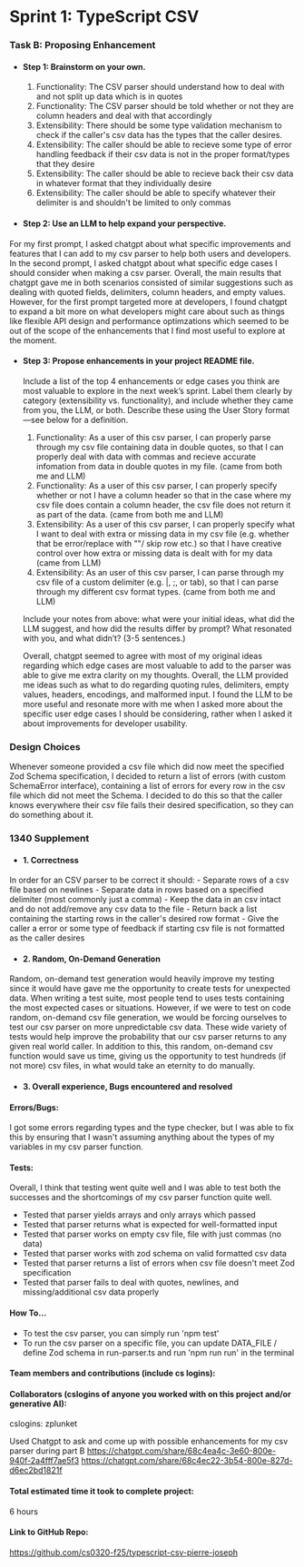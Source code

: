 # Sprint 1: TypeScript CSV

### Task B: Proposing Enhancement

- #### Step 1: Brainstorm on your own.
    1. Functionality: The CSV parser should understand how to deal with and not split up data which is in quotes
    2. Functionality: The CSV parser should be told whether or not they are column headers and deal with that accordingly
    3. Extensibility: There should be some type validation mechanism to check if the caller's csv data has the types that the caller desires. 
    4. Extensibility: The caller should be able to recieve some type of error handling feedback if their csv data is not in the proper format/types that they desire
    5. Extensibility: The caller should be able to recieve back their csv data in whatever format that they individually desire
    6. Extensibility: The caller should be able to specify whatever their delimiter is and shouldn't be limited to only commas

- #### Step 2: Use an LLM to help expand your perspective.

For my first prompt, I asked chatgpt about what specific improvements and features that I can add to my csv parser to help both users and developers. In the second prompt, I asked chatgpt about what specific edge cases I should consider when making a csv parser. Overall, the main results that chatgpt gave me in both scenarios consisted of similar suggestions such as dealing with quoted fields, delimiters, column headers, and empty values. However, for the first prompt targeted more at developers, I found chatgpt to expand a bit more on what developers might care about such as things like flexible API design and performance optimzations which seemed to be out of the scope of the enhancements that I find most useful to explore at the moment. 

- #### Step 3: Propose enhancements in your project README file.

    Include a list of the top 4 enhancements or edge cases you think are most valuable to explore in the next week’s sprint. Label them clearly by category (extensibility vs. functionality), and include whether they came from you, the LLM, or both. Describe these using the User Story format—see below for a definition. 
    1. Functionality: As a user of this csv parser, I can properly parse through my csv file containing data in double quotes, so that I can properly deal with data with commas and recieve accurate infomation from data in double quotes in my file. (came from both me and LLM)
    2. Functionality: As a user of this csv parser, I can properly specify whether or not I have a column header so that in the case where my csv file does contain a column header, the csv file does not return it as part of the data. (came from both me and LLM)
    3. Extensibility: As a user of this csv parser, I can properly specify what I want to deal with extra or missing data in my csv file (e.g. whether that be error/replace with ""/ skip row etc.) so that I have creative control over how extra or missing data is dealt with for my data (came from LLM)
    4. Extensibility: As an user of this csv parser, I can parse through my csv file of a custom delimiter (e.g. |, ;, or tab), so that I can parse through my different csv format types. (came from both me and LLM)

    Include your notes from above: what were your initial ideas, what did the LLM suggest, and how did the results differ by prompt? What resonated with you, and what didn’t? (3-5 sentences.) 

    Overall, chatgpt seemed to agree with most of my original ideas regarding which edge cases are most valuable to add to the parser was able to give me extra clarity on my thoughts. Overall, the LLM provided me ideas such as what to do regarding quoting rules, delimiters, empty values, headers, encodings, and malformed input. I found the LLM to be more useful and resonate more with me when I asked more about the specific user edge cases I should be considering, rather when I asked it about improvements for developer usability. 
    
### Design Choices

Whenever someone provided a csv file which did now meet the specified Zod Schema specification, I decided to return a list of errors (with custom SchemaError interface), containing a list of errors for every row in the csv file which did not meet the Schema. I decided to do this so that the caller knows everywhere their csv file fails their desired specification, so they can do something about it. 

### 1340 Supplement

- #### 1. Correctness
In order for an CSV parser to be correct it should:
    - Separate rows of a csv file based on newlines
    - Separate data in rows based on a specified delimiter (most commonly just a comma)
    - Keep the data in an csv intact and do not add/remove any csv data to the file
    - Return back a list containing the starting rows in the caller's desired row format
    - Give the caller a error or some type of feedback if starting csv file is not formatted as the caller desires

- #### 2. Random, On-Demand Generation

Random, on-demand test generation would heavily improve my testing since it would have gave me the opportunity to create tests for unexpected data. When writing a test suite, most people tend to uses tests containing the most expected cases or situations. However, if we were to test on code random, on-demand csv file generation, we would be forcing ourselves to test our csv parser on more unpredictable csv data. These wide variety of tests would help improve the probability that our csv parser returns to any given real world caller. In addition to this, this random, on-demand csv function would save us time, giving us the opportunity to test hundreds (if not more) csv files, in what would take an eternity to do manually. 

- #### 3. Overall experience, Bugs encountered and resolved
#### Errors/Bugs: 
I got some errors regarding types and the type checker, but I was able to fix this by ensuring that I wasn't assuming anything about the types of my variables in my csv parser function. 

#### Tests: 
Overall, I think that testing went quite well and I was able to test both the successes and the shortcomings of my csv parser function quite well. 
- Tested that parser yields arrays and only arrays which passed
- Tested that parser returns what is expected for well-formatted input
- Tested that parser works on empty csv file, file with just commas (no data)
- Tested that parser works with zod schema on valid formatted csv data
- Tested that parser returns a list of errors when csv file doesn't meet Zod specification
- Tested that parser fails to deal with quotes, newlines, and missing/additional csv data properly

#### How To…
- To test the csv parser, you can simply run 'npm test'
- To run the csv parser on a specific file, you can update DATA_FILE / define Zod schema in run-parser.ts and run  'npm run run' in the terminal

#### Team members and contributions (include cs logins):

#### Collaborators (cslogins of anyone you worked with on this project and/or generative AI): 
cslogins: zplunket

Used Chatgpt to ask and come up with possible enhancements for my csv parser during part B
https://chatgpt.com/share/68c4ea4c-3e60-800e-940f-2a4fff7ae5f3
https://chatgpt.com/share/68c4ec22-3b54-800e-827d-d6ec2bd1821f 

#### Total estimated time it took to complete project: 
6 hours

#### Link to GitHub Repo:  
https://github.com/cs0320-f25/typescript-csv-pierre-joseph 
